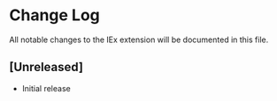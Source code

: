# Change Log

All notable changes to the IEx extension will be documented in this file.

## [Unreleased]

- Initial release
